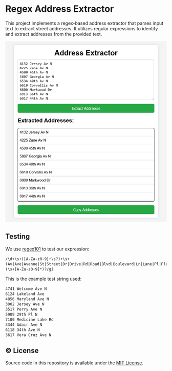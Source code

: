 # Regex Address Extractor

This project implements a regex-based address extractor that parses input text to extract street addresses. It utilizes regular expressions to identify and extract addresses from the provided text.

![screenshot](/screenshot.png)

## Testing

We use [regex101](https://regex101.com/) to test our expression:

```
/\d+\s+([A-Za-z0-9]+\s?)+\s+(Av|Ave|Avenue|St|Street|Dr|Drive|Rd|Road|Blvd|Boulevard|Ln|Lane|Pl|Place|Ct|Court)(\s+[A-Za-z0-9]*)?/gi
```

This is the example test string used:

```plaintext
4741 Welcome Ave N
6124 Lakeland Ave
4856 Maryland Ave N
3002 Jersey Ave N
3517 Perry Ave N
5909 29th Pl N
7100 Medicine Lake Rd
3344 Adair Ave N
6118 34th Ave N
3617 Vera Cruz Ave N
```

## © License

Source code in this repository is available under the [MIT License](./LICENSE).
